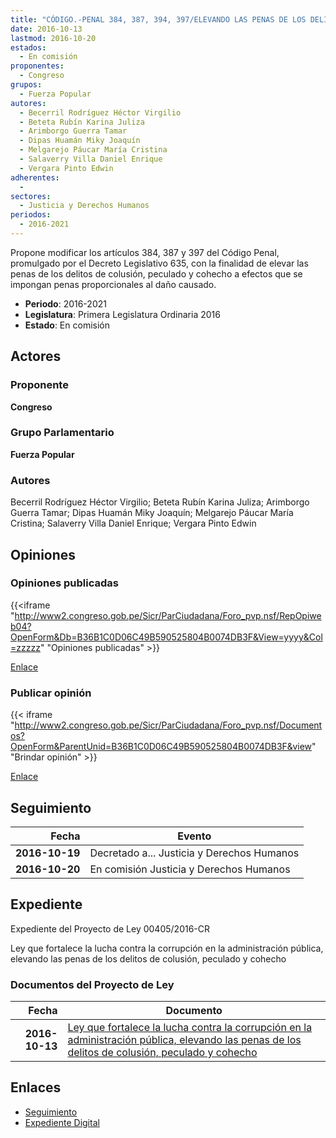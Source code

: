 ```yaml
---
title: "CÓDIGO.-PENAL 384, 387, 394, 397/ELEVANDO LAS PENAS DE LOS DELITOS DE COLUSIÓN, PECULADO Y COHECHO"
date: 2016-10-13
lastmod: 2016-10-20
estados: 
  - En comisión
proponentes: 
  - Congreso
grupos: 
  - Fuerza Popular
autores: 
  - Becerril Rodríguez Héctor Virgilio
  - Beteta Rubín Karina Juliza
  - Arimborgo Guerra Tamar
  - Dipas Huamán Miky Joaquín
  - Melgarejo Páucar María Cristina
  - Salaverry Villa Daniel Enrique
  - Vergara Pinto Edwin
adherentes: 
  - 
sectores: 
  - Justicia y Derechos Humanos
periodos: 
  - 2016-2021
---
```


Propone modificar los artículos 384, 387 y 397 del Código Penal, promulgado por el Decreto Legislativo 635, con la finalidad de elevar las penas de los delitos de colusión, peculado y cohecho a efectos que se impongan penas proporcionales al daño causado.

- **Periodo**: 2016-2021
- **Legislatura**: Primera Legislatura Ordinaria 2016
- **Estado**: En comisión

## Actores

### Proponente

**Congreso**

### Grupo Parlamentario

**Fuerza Popular**

### Autores

Becerril Rodríguez Héctor Virgilio; Beteta Rubín Karina Juliza; Arimborgo Guerra Tamar; Dipas Huamán Miky Joaquín; Melgarejo Páucar María Cristina; Salaverry Villa Daniel Enrique; Vergara Pinto Edwin


## Opiniones

### Opiniones publicadas

{{<iframe "http://www2.congreso.gob.pe/Sicr/ParCiudadana/Foro_pvp.nsf/RepOpiweb04?OpenForm&Db=B36B1C0D06C49B590525804B0074DB3F&View=yyyy&Col=zzzzz" "Opiniones publicadas" >}}

[Enlace](http://www2.congreso.gob.pe/Sicr/ParCiudadana/Foro_pvp.nsf/RepOpiweb04?OpenForm&Db=B36B1C0D06C49B590525804B0074DB3F&View=yyyy&Col=zzzzz)
### Publicar opinión

{{< iframe "http://www2.congreso.gob.pe/Sicr/ParCiudadana/Foro_pvp.nsf/Documentos?OpenForm&ParentUnid=B36B1C0D06C49B590525804B0074DB3F&view" "Brindar opinión" >}}

[Enlace](http://www2.congreso.gob.pe/Sicr/ParCiudadana/Foro_pvp.nsf/Documentos?OpenForm&ParentUnid=B36B1C0D06C49B590525804B0074DB3F&view)

## Seguimiento

| Fecha | Evento |
|------:|--------|
| **2016-10-19** | Decretado a... Justicia y Derechos Humanos|
| **2016-10-20** | En comisión Justicia y Derechos Humanos|


## Expediente

Expediente del Proyecto de Ley 00405/2016-CR

Ley que fortalece la lucha contra la corrupción en la administración pública, elevando las penas de los delitos de colusión, peculado y cohecho


### Documentos del Proyecto de Ley

| Fecha | Documento |
|------:|--------|
| **2016-10-13** | [Ley que fortalece la lucha contra la corrupción en la administración pública, elevando las penas de los delitos de colusión, peculado y cohecho](http://www.leyes.congreso.gob.pe/Documentos/2016_2021/Proyectos_de_Ley_y_de_Resoluciones_Legislativas/PL0040520161013..pdf) |

## Enlaces 

- [Seguimiento](http://www2.congreso.gob.pehttp://www2.congreso.gob.pe/Sicr/TraDocEstProc/CLProLey2016.nsf/f7fff46988ca05b1052578e100829cc7/22df0664d995e7ef0525804b00738fa9?OpenDocument)
- [Expediente Digital](http://www2.congreso.gob.pehttp://www2.congreso.gob.pe/Sicr/TraDocEstProc/CLProLey2016.nsf/f7fff46988ca05b1052578e100829cc7/22df0664d995e7ef0525804b00738fa9?OpenDocument&Click=05257FB7005EB655.eb71d0cf91d8294e05256cdf006b5706/$Body/0.1C6C)
